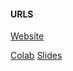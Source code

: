#### URLS
[Website](https://AshVoid427.github.io/MathData24/)

[Colab](https://colab.research.google.com/drive/1VM5FHkJv1YYF3_ZkEYkrFCK-vk5fVz4y#scrollTo=5C7EuuxJdDQN)
[Slides](https://docs.google.com/presentation/d/1AZzm67nxyKtuX4ptp7oUvxYoRC_dMgBWlf7aV791Ghk/edit#slide=id.p)
